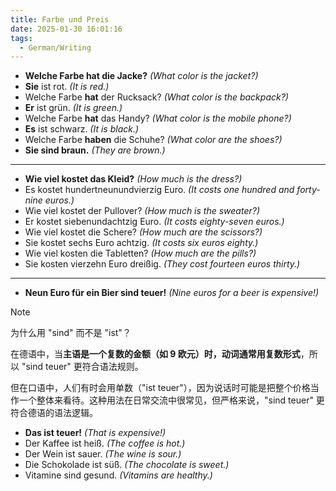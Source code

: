 ```yaml
---
title: Farbe und Preis
date: 2025-01-30 16:01:16
tags:
  - German/Writing
---
```

- **Welche Farbe hat die Jacke?** _(What color is the jacket?)_
- **Sie** ist rot. _(It is red.)_
- Welche Farbe **hat** der Rucksack? _(What color is the backpack?)_
- **Er** ist grün. _(It is green.)_
- Welche Farbe **hat** das Handy? _(What color is the mobile phone?)_
- **Es** ist schwarz. _(It is black.)_
- Welche Farbe **haben** die Schuhe? _(What color are the shoes?)_
- **Sie sind braun.** _(They are brown.)_
---
- **Wie viel kostet das Kleid?** _(How much is the dress?)_
- Es kostet hundertneunundvierzig Euro. _(It costs one hundred and forty-nine euros.)_
- Wie viel kostet der Pullover? _(How much is the sweater?)_
- Er kostet siebenundachtzig Euro. _(It costs eighty-seven euros.)_
- Wie viel kostet die Schere? _(How much are the scissors?)_
- Sie kostet sechs Euro achtzig. _(It costs six euros eighty.)_
- Wie viel kosten die Tabletten? _(How much are the pills?)_
- Sie kosten vierzehn Euro dreißig. _(They cost fourteen euros thirty.)_
---
- **Neun Euro für ein Bier sind teuer!** _(Nine euros for a beer is expensive!)_

> [!NOTE]  
>
> 为什么用 "sind" 而不是 "ist"？  
>
> 在德语中，当**主语是一个复数的金额（如 9 欧元）时，动词通常用复数形式**，所以 "sind teuer" 更符合语法规则。
>
> 但在口语中，人们有时会用单数（"ist teuer"），因为说话时可能是把整个价格当作一个整体来看待。这种用法在日常交流中很常见，但严格来说，"sind teuer" 更符合德语的语法逻辑。

- **Das ist teuer!** _(That is expensive!)_
- Der Kaffee ist heiß. _(The coffee is hot.)_
- Der Wein ist sauer. _(The wine is sour.)_
- Die Schokolade ist süß. _(The chocolate is sweet.)_
- Vitamine sind gesund. _(Vitamins are healthy.)_
